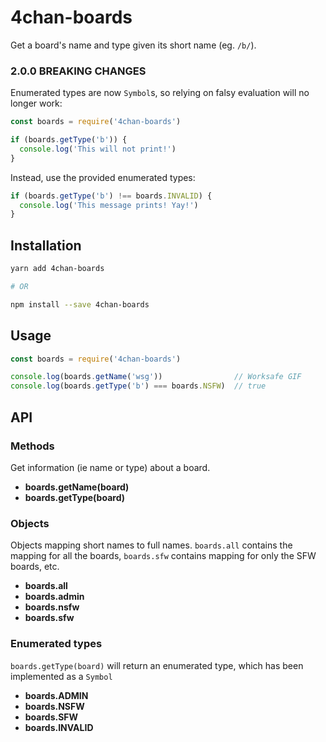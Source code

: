 # 4chan-boards

Get a board's name and type given its short name (eg. `/b/`).

### 2.0.0 BREAKING CHANGES

Enumerated types are now `Symbol`s, so relying on falsy evaluation will no longer work:

```js
const boards = require('4chan-boards')

if (boards.getType('b')) {
  console.log('This will not print!')
}
```

Instead, use the provided enumerated types:

```js
if (boards.getType('b') !== boards.INVALID) {
  console.log('This message prints! Yay!')
}
```

## Installation

```bash
yarn add 4chan-boards

# OR

npm install --save 4chan-boards
```

## Usage

```js
const boards = require('4chan-boards')

console.log(boards.getName('wsg'))                // Worksafe GIF
console.log(boards.getType('b') === boards.NSFW)  // true
```

## API

### Methods

Get information (ie name or type) about a board.

* **boards.getName(board)**
* **boards.getType(board)**


### Objects

Objects mapping short names to full names. `boards.all` contains the mapping for all the boards, `boards.sfw` contains mapping for only the SFW boards, etc.

* **boards.all**
* **boards.admin**
* **boards.nsfw**
* **boards.sfw**


### Enumerated types

`boards.getType(board)` will return an enumerated type, which has been implemented as a `Symbol`

* **boards.ADMIN**
* **boards.NSFW**
* **boards.SFW**
* **boards.INVALID**
